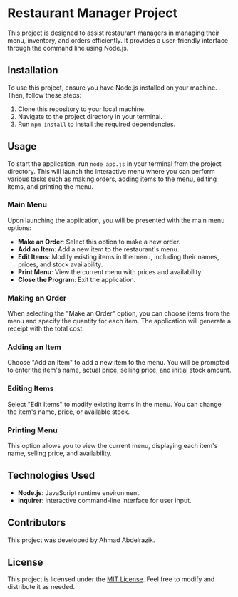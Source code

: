 # Restaurant Manager Project

This project is designed to assist restaurant managers in managing their menu, inventory, and orders efficiently. It provides a user-friendly interface through the command line using Node.js.

## Installation

To use this project, ensure you have Node.js installed on your machine. Then, follow these steps:

1. Clone this repository to your local machine.
2. Navigate to the project directory in your terminal.
3. Run `npm install` to install the required dependencies.

## Usage

To start the application, run `node app.js` in your terminal from the project directory. This will launch the interactive menu where you can perform various tasks such as making orders, adding items to the menu, editing items, and printing the menu.

### Main Menu

Upon launching the application, you will be presented with the main menu options:

- **Make an Order**: Select this option to make a new order.
- **Add an Item**: Add a new item to the restaurant's menu.
- **Edit Items**: Modify existing items in the menu, including their names, prices, and stock availability.
- **Print Menu**: View the current menu with prices and availability.
- **Close the Program**: Exit the application.

### Making an Order

When selecting the "Make an Order" option, you can choose items from the menu and specify the quantity for each item. The application will generate a receipt with the total cost.

### Adding an Item

Choose "Add an Item" to add a new item to the menu. You will be prompted to enter the item's name, actual price, selling price, and initial stock amount.

### Editing Items

Select "Edit Items" to modify existing items in the menu. You can change the item's name, price, or available stock.

### Printing Menu

This option allows you to view the current menu, displaying each item's name, selling price, and availability.

## Technologies Used

- **Node.js**: JavaScript runtime environment.
- **inquirer**: Interactive command-line interface for user input.

## Contributors

This project was developed by Ahmad Abdelrazik.

## License

This project is licensed under the [MIT License](LICENSE). Feel free to modify and distribute it as needed.